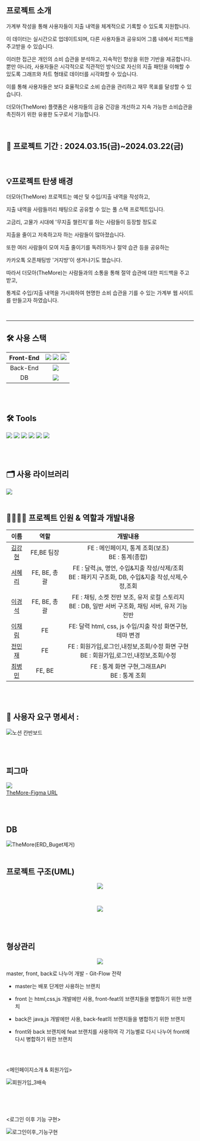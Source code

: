 


## 프로젝트 소개

가계부 작성을 통해 사용자들이 지출 내역을 체계적으로 기록할 수 있도록 지원합니다. 

이 데이터는 실시간으로 업데이트되며, 다른 사용자들과 공유되어 그룹 내에서 피드백을 주고받을 수 있습니다. 

이러한 접근은 개인의 소비 습관을 분석하고, 지속적인 향상을 위한 기반을 제공합니다. 뿐만 아니라, 사용자들은 시각적으로 직관적인 방식으로 자신의 지출 패턴을 이해할 수 있도록 그래프와 차트 형태로 데이터를 시각화할 수 있습니다. 

이를 통해 사용자들은 보다 효율적으로 소비 습관을 관리하고 재무 목표를 달성할 수 있습니다.

더모아(TheMore) 플랫폼은 사용자들의 금융 건강을 개선하고 지속 가능한 소비습관을 촉진하기 위한 유용한 도구로서 기능합니다.

<br>

## 📆 프로젝트 기간 : 2024.03.15(금)~2024.03.22(금)

<br>

## 💡프로젝트 탄생 배경
더모아(TheMore) 프로젝트는 예산 및 수입/지출 내역을 작성하고,

지출 내역을 사람들끼리 채팅으로 공유할 수 있는 풀 스택 프로젝트입니다.

고금리, 고물가 시대에 '무지출 챌린지'를 하는 사람들이 등장할 정도로

지출을 줄이고 저축하고자 하는 사람들이 많아졌습니다.

또한 여러 사람들이 모여 지출 줄이기를 독려하거나 절약 습관 등을 공유하는 

카카오톡 오픈채팅방 '거지방'이 생겨나기도 했습니다.

따라서 더모아(TheMore)는 사람들과의 소통을 통해 절약 습관에 대한 피드백을 주고 받고, 

통계로 수입/지출 내역을 가시화하여 현명한 소비 습관을 기를 수 있는 가계부 웹 사이트를 만들고자 하였습니다.


<br>

------




##  🛠️ 사용 스택 
|Front-End |<img src="https://img.shields.io/badge/HTML5-E34F26?style=flat&logo=HTML5&logoColor=white" /> <img src="https://img.shields.io/badge/CSS3-1572B6?style=flat&logo=CSS3&logoColor=white" />  <img src="https://img.shields.io/badge/JavaScript-F7DF1E?style=flat&logo=JavaScript&logoColor=white" /> |
|:---:|:---:|
|Back-End |<img src="https://img.shields.io/badge/Java-007396?style=flat&logo=Conda-Forge&logoColor=white" />  |
|DB|<img src="https://shields.io/badge/MySQL-blue?logo=mysql&style=plastic&logoColor=white&labelColor=blue" /> |

<br>
<br>

## 🛠️ Tools
<img src="https://img.shields.io/badge/Eclipse%20IDE-2C2255?style=flat&logo=EclipseIDE&logoColor=white" /> <img src="https://img.shields.io/badge/Visual%20Studio%20Code-007ACC?style=flat&logo=VisualStudioCode&logoColor=white" /> <img src="https://img.shields.io/badge/GitHub-181717?style=flat&logo=GitHub&logoColor=white" /> 
<img src="https://img.shields.io/badge/Figma-181717?style=flat&logo=Figma&logoColor=red" />  <img src="https://img.shields.io/badge/Slack-181717?style=flat&logo=Slack&logoColor=red" />  <img src="https://img.shields.io/badge/Notion-181717?style=flat&logo=Notion&logoColor=white" /> 

<br>
<br>

## 🗂️ 사용 라이브러리
<img src="https://img.shields.io/badge/Chart.js-181717?style=flat&logo=Chart.js&logoColor=none" /> 

<br>
<br>

## 👨‍👩‍👧‍👦 프로젝트 인원 & 역할과 개발내용

| 이름 | 역할 | 개발내용 |
|:------:|:------:|:-----:|
|[김강현](https://github.com/hmmumm)|FE,BE 팀장| FE : 메인페이지, 통계 조회(보조) <br> BE : 통계(종합)  |
| [서혜리](https://github.com/hyeri-seo)|FE, BE, 총괄| FE : 달력.js, 명언, 수입&지출 작성/삭제/조회<br> BE : 패키지 구조화, DB, 수입&지출 작성,삭제,수정,조회|
| [이경석](https://github.com/maruduke)|FE, BE, 총괄| FE : 채팅, 소켓 전반 보조, 유저 로컬 스토리지<br> BE : DB, 일반 서버 구조화, 채팅 서버, 유저 기능 전반|
| [이채림](https://github.com/chaereemee)|FE | FE: 달력 html, css, js 수입/지출 작성 화면구현, 테마 변경 |
| [전민재](https://github.com/minjaejeo)|FE |FE : 회원가입,로그인,내정보,조회/수정 화면 구현<br> BE : 회원가입,로그인,내정보,조회/수정|
| [최병민](https://github.com/ChoiByoungMin)|FE, BE | FE : 통계 화면 구현,그래프API<br> BE : 통계 조회  |

<br>
<br>



## 🧾 사용자 요구 명세서 : 

![노션 칸반보드](https://github.com/iiiiii-dle/TheMore/assets/162311939/ed53dbc5-22ea-4842-a2b7-f0bd7cb80430)


<br><br>

## 피그마
<a href="https://www.figma.com/file/5DHQaGcGQtdAlBmhqy79hk/TheMore(%EB%8D%94-%EB%AA%A8%EC%95%84)?type=design&amp;node-id=0%3A1&amp;mode=design&amp;t=YB8EMXtf8hmU1xXU-1" target="_blank" rel="noopener&nbsp;noreferrer"><img src="https://img.shields.io/badge/figma-F24E1E?style=flat&amp;logo=Figma&amp;logoColor=white" /></a>
<a href="https://www.figma.com/file/5DHQaGcGQtdAlBmhqy79hk/TheMore(%EB%8D%94-%EB%AA%A8%EC%95%84)?type=design&node-id=0-1&mode=design"><br>TheMore-Figma URL</a>

<br><br>

## DB
![TheMore(ERD_Buget제거)](https://github.com/iiiiii-dle/TheMore/assets/162311939/e94e01dd-74f4-4f7d-83ca-606627a45ddf)
<br><br>

## 프로젝트 구조(UML)
<p align="center">
<img src="https://github.com/iiiiii-dle/TheMore/assets/162311939/29e6642b-ca11-4536-b945-67cbe1b022d8" align="center">
</p>

<br>

<p align="center">
<img src="https://github.com/iiiiii-dle/TheMore/assets/162311939/c58cf7fb-0546-486d-b3e9-284bb20e3c62" align="center">
</p>





<br><br>

## 형상관리 
<p align="center">
 <img src="https://github.com/iiiiii-dle/TheMore/assets/162311939/6c75d819-d2f1-4915-a764-440cb6313f9c">
</p>

master, front, back로 나누어 개발 - Git-Flow 전략

- master는 배포 단계만 사용하는 브랜치

- front 는 html,css,js 개발에만 사용, front-feat의 브랜치들을 병합하기 위한 브랜치

- back은 java,js 개발에만 사용, back-feat의 브랜치들을 병합하기 위한 브랜치

- front와 back 브랜치에 feat 브랜치를 사용하여 각 기능별로 다시 나누어 front에 다시 병합하기 위한 브랜치

<br><br>

<메인페이지소개 & 회원가입>

![회원가입_3배속](https://github.com/iiiiii-dle/TheMore/assets/162311939/9fca9bd6-2b99-4572-9622-26add9cf630f)

<br><br><br>

<로그인 이후 기능 구현>

![로그인이후_기능구현](https://github.com/iiiiii-dle/TheMore/assets/162311939/897534ff-62be-4d13-8e99-6eb6d9857396)







